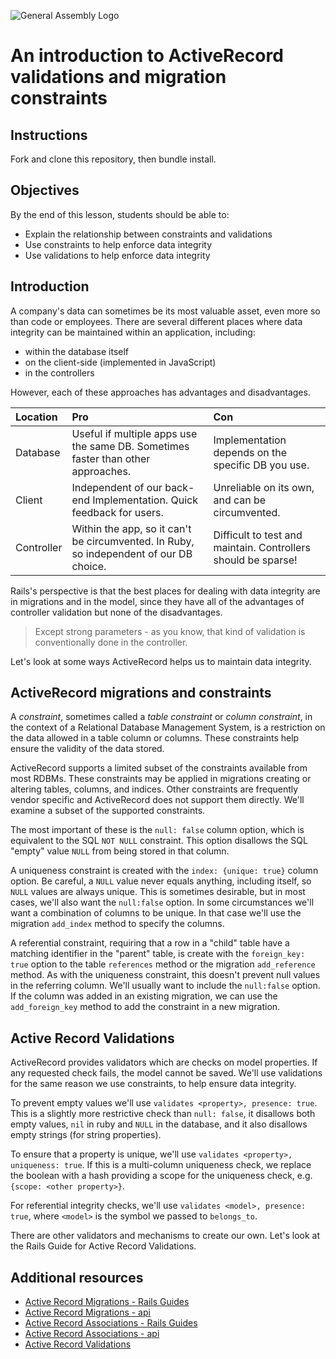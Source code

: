 ![General Assembly Logo](http://i.imgur.com/ke8USTq.png)

# An introduction to ActiveRecord validations and migration constraints

## Instructions

Fork and clone this repository, then bundle install.

## Objectives

By the end of this lesson, students should be able to:

- Explain the relationship between constraints and validations
- Use constraints to help enforce data integrity
- Use validations to help enforce data integrity

## Introduction

A company's data can sometimes be its most valuable asset, even more so than code or employees. There are several different places where data integrity can be maintained within an application, including:
* within the database itself
* on the client-side (implemented in JavaScript)
* in the controllers

However, each of these approaches has advantages and disadvantages.

| Location | Pro     | Con     |
| :------- | :------ | :------ |
| Database | Useful if multiple apps use the same DB. Sometimes faster than other approaches. | Implementation depends on the specific DB you use. |
| Client | Independent of our back-end Implementation. Quick feedback for users. | Unreliable on its own, and can be circumvented. |
| Controller | Within the app, so it can't be circumvented. In Ruby, so independent of our DB choice. | Difficult to test and maintain. Controllers should be sparse! |

Rails's perspective is that the best places for dealing with data integrity are in migrations and in the model, since they have all of the advantages of controller validation but none of the disadvantages.

> Except strong parameters - as you know, that kind of validation is conventionally done in the controller.

Let's look at some ways ActiveRecord helps us to maintain data integrity.

## ActiveRecord migrations and constraints

A _constraint_, sometimes called a _table constraint_ or _column
constraint_, in the context of a Relational Database Management System,
is a restriction on the data allowed in a table column or columns.
These constraints help ensure the validity of the data stored.

ActiveRecord supports a limited subset of the constraints available from
most RDBMs. These constraints may be applied in migrations creating or
altering tables, columns, and indices.  Other constraints are frequently
vendor specific and ActiveRecord does not support them directly.  We'll
examine a subset of the supported constraints.

The most important of these is the `null: false` column option, which is
equivalent to the SQL `NOT NULL` constraint. This option disallows
the SQL "empty" value `NULL` from being stored in that column.

A uniqueness constraint is created with the `index: {unique: true}`
column option.  Be careful, a `NULL` value never equals anything,
including itself, so `NULL` values are always unique.  This is sometimes
desirable, but in most cases, we'll also want the `null:false` option.
In some circumstances we'll want a combination of columns to be unique.
In that case we'll use the migration `add_index` method to specify the
columns.

A referential constraint, requiring that a row in a "child" table have a
matching identifier in the "parent" table, is create with the
`foreign_key: true` option to the table `references` method or the
migration `add_reference` method.  As with the uniqueness constraint,
this doesn't prevent null values in the referring column.  We'll usually
want to include the `null:false` option.  If the column was added in an
existing migration, we can use the `add_foreign_key` method to add the
constraint in a new migration.

## Active Record Validations

ActiveRecord provides validators which are checks on model properties.
If any requested check fails, the model cannot be saved.  We'll use
validations for the same reason we use constraints, to help ensure data
integrity.

To prevent empty values we'll use `validates <property>, presence: true`.
This is a slightly more restrictive check than `null: false`, it
disallows both empty values, `nil` in ruby and `NULL` in the database,
and it also disallows empty strings (for string properties).

To ensure that a property is unique, we'll use `validates <property>,
uniqueness: true`.  If this is a multi-column uniqueness check, we
replace the boolean with a hash providing a scope for the uniqueness
check, e.g. `{scope: <other property>}`.

For referential integrity checks, we'll use `validates <model>,
presence: true`, where `<model>` is the symbol we passed to
`belongs_to`.

There are other validators and mechanisms to create our own.  Let's look
at the Rails Guide for Active Record Validations.

## Additional resources

- [Active Record Migrations - Rails Guides](http://guides.rubyonrails.org/active_record_migrations.html)
- [Active Record Migrations - api](http://api.rubyonrails.org/classes/ActiveRecord/Migration.html)
- [Active Record Associations - Rails Guides](http://guides.rubyonrails.org/association_basics.html)
- [Active Record Associations - api](http://api.rubyonrails.org/files/activerecord/lib/active_record/associations_rb.html)
- [Active Record Validations](http://guides.rubyonrails.org/active_record_validations.html)
